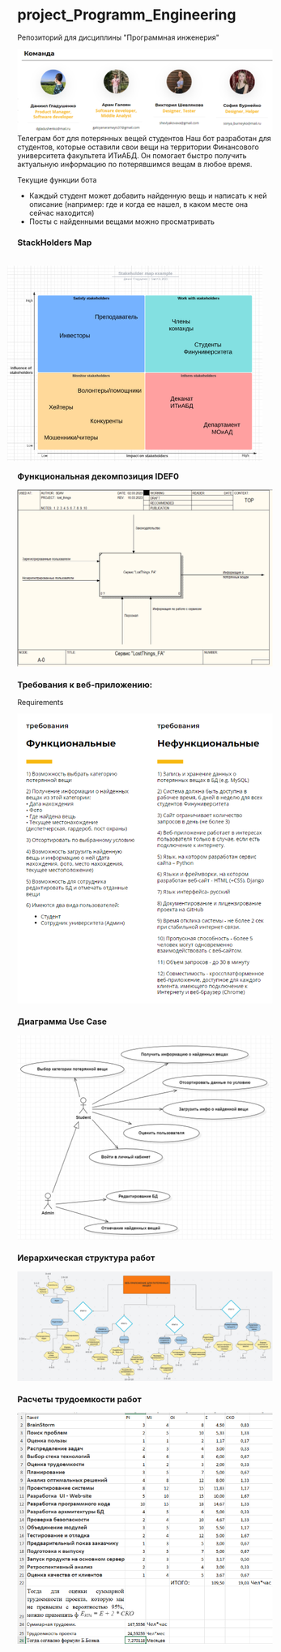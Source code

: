 # project_Programm_Engineering
Репозиторий для дисциплины "Программная инженерия"

<img src="https://github.com/moskvamanch/project_Programm_Engineering/blob/main/team.PNG" align="right"/>

Телеграм бот для потерянных вещей студентов
Наш бот разработан для студентов, которые оставили свои вещи на территории Финансового университета факультета ИТиАБД. 
Он помогает быстро получить актуальную информацию по потерявшимся вещам в любое время.

Текущие функции бота
- Каждый студент может добавить найденную вещь и написать к ней описание (например: где и когда ее нашел, в каком месте она сейчас находится)
- Посты с найденными вещами можно просматривать 

### StackHolders Map
<img style="padding: 20px;" src="https://github.com/moskvamanch/project_Programm_Engineering/blob/main/Stackholders_Map.png" align="right"/>

### Функциональная декомпозиция IDEF0
<img src="https://github.com/moskvamanch/project_Programm_Engineering/blob/main/IDEF0.PNG" align="centre"/>

### Требования к веб-приложению:
Requirements <br>

<img src="https://github.com/moskvamanch/project_Programm_Engineering/blob/main/Requirements.png" align="centre"/>

### Диаграмма  Use Case
<img src="https://github.com/moskvamanch/project_Programm_Engineering/blob/main/USE_CASE.jpg" align="centre"/>

### Иерархическая структура работ
<img src="https://github.com/moskvamanch/project_Programm_Engineering/blob/main/Sem_12_1.jpg" align="centre"/>

### Расчеты трудоемкости работ
<img src="https://github.com/moskvamanch/project_Programm_Engineering/blob/main/Sem_12_2.png" align="centre"/>

